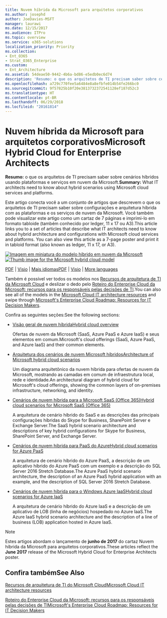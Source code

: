 ```yaml
---
title: Nuvem híbrida da Microsoft para arquitetos corporativos
ms.author: josephd
author: JoeDavies-MSFT
manager: laurawi
ms.date: 12/15/2017
ms.audience: ITPro
ms.topic: overview
ms.service: o365-solutions
localization_priority: Priority
ms.collection:
- Ent_O365
- Strat_O365_Enterprise
ms.custom:
- Ent_Architecture
ms.assetid: 54deae50-9442-4b6a-bd86-e5edb0ec6d74
description: 'Resumo: o que os arquitetos de TI precisam saber sobre cenários híbridos usando plataformas e serviços em nuvem da Microsoft.'
ms.openlocfilehash: a729c770fee5a6484e8a8efbfe014b54fe266bc0
ms.sourcegitcommit: 9f57825b10f20e3813732372541128ef187d52c3
ms.translationtype: HT
ms.contentlocale: pt-BR
ms.lasthandoff: 06/29/2018
ms.locfileid: "20161814"
---
```

# <a name="microsoft-hybrid-cloud-for-enterprise-architects"></a><span data-ttu-id="202ac-103">Nuvem híbrida da Microsoft para arquitetos corporativos</span><span class="sxs-lookup"><span data-stu-id="202ac-103">Microsoft Hybrid Cloud for Enterprise Architects</span></span>

 <span data-ttu-id="202ac-104">**Resumo:** o que os arquitetos de TI precisam saber sobre cenários híbridos usando plataformas e serviços em nuvem da Microsoft.</span><span class="sxs-lookup"><span data-stu-id="202ac-104">**Summary:** What IT architects need to know about hybrid scenarios using Microsoft cloud services and platforms.</span></span>
  
<span data-ttu-id="202ac-p101">Este artigo conecta você a um conjunto de artigos que descrevem o que os arquitetos de TI precisam saber sobre configurações e arquitetura híbrida com as plataformas e os serviços de nuvem da Microsoft. Você também pode visualizar este artigo como um cartaz de 7 páginas e imprimi-lo em formato tabloide (também conhecido por ledger, 11 x 17 ou A3).</span><span class="sxs-lookup"><span data-stu-id="202ac-p101">This article links you to a set of articles that describe what IT architects need to know about hybrid architecture and configurations with Microsoft cloud services and platforms. You can also view this article as a 7-page poster and print it in tabloid format (also known as ledger, 11 x 17, or A3).</span></span>
  
<span data-ttu-id="202ac-107">[![Imagem em miniatura do modelo híbrido em nuvem da Microsoft](images/Hybrid_Poster/Hybrid_Cloud_Thumbnail.png)](https://www.microsoft.com/download/details.aspx?id=54424
)</span><span class="sxs-lookup"><span data-stu-id="202ac-107">[![Thumb image for the Microsoft hybrid cloud model](images/Hybrid_Poster/Hybrid_Cloud_Thumbnail.png)](https://www.microsoft.com/download/details.aspx?id=54424
)</span></span>
  
<span data-ttu-id="202ac-108">[PDF](https://go.microsoft.com/fwlink/p/?linkid=842082) | [Visio](https://go.microsoft.com/fwlink/p/?linkid=842083) | 
[Mais idiomas](https://www.microsoft.com/download/details.aspx?id=54424)</span><span class="sxs-lookup"><span data-stu-id="202ac-108">[PDF](https://go.microsoft.com/fwlink/p/?linkid=842082) | [Visio](https://go.microsoft.com/fwlink/p/?linkid=842083) | 
[More languages](https://www.microsoft.com/download/details.aspx?id=54424)</span></span>
  
<span data-ttu-id="202ac-109">Também é possível ver todos os modelos nos [Recursos de arquitetura de TI da Microsoft Cloud](microsoft-cloud-it-architecture-resources.md) e deslizar o dedo pelo [Roteiro do Enterprise Cloud da Microsoft: recursos para os responsáveis pelas decisões de TI](https://aka.ms/cloudarchitecture).</span><span class="sxs-lookup"><span data-stu-id="202ac-109">You can also see all of the models in the [Microsoft Cloud IT architecture resources](microsoft-cloud-it-architecture-resources.md) and swipe through [Microsoft's Enterprise Cloud Roadmap: Resources for IT Decision Makers](https://aka.ms/cloudarchitecture).</span></span>
  
<span data-ttu-id="202ac-110">Confira as seguintes seções:</span><span class="sxs-lookup"><span data-stu-id="202ac-110">See the following sections:</span></span>
  
- [<span data-ttu-id="202ac-111">Visão geral de nuvem híbrida</span><span class="sxs-lookup"><span data-stu-id="202ac-111">Hybrid cloud overview</span></span>](hybrid-cloud-overview.md)
    
    <span data-ttu-id="202ac-112">Ofertas de nuvem da Microsoft (SaaS, Azure PaaS e Azure IaaS) e seus elementos em comum.</span><span class="sxs-lookup"><span data-stu-id="202ac-112">Microsoft's cloud offerings (SaaS, Azure PaaS, and Azure IaaS) and their common elements.</span></span>
    
- [<span data-ttu-id="202ac-113">Arquitetura dos cenários de nuvem Microsoft híbridos</span><span class="sxs-lookup"><span data-stu-id="202ac-113">Architecture of Microsoft hybrid cloud scenarios</span></span>](architecture-of-microsoft-hybrid-cloud-scenarios.md)
    
    <span data-ttu-id="202ac-114">Um diagrama arquitetônico da nuvem híbrida para ofertas de nuvem da Microsoft, mostrando as camadas em comum de infraestrutura local, rede e identidade.</span><span class="sxs-lookup"><span data-stu-id="202ac-114">An architectural diagram of hybrid cloud for Microsoft's cloud offerings, showing the common layers of on-premises infrastructure, networking, and identity.</span></span>
    
- [<span data-ttu-id="202ac-115">Cenários de nuvem híbrida para a Microsoft SaaS (Office 365)</span><span class="sxs-lookup"><span data-stu-id="202ac-115">Hybrid cloud scenarios for Microsoft SaaS (Office 365)</span></span>](hybrid-cloud-scenarios-for-microsoft-saas-office-365.md)
    
    <span data-ttu-id="202ac-116">A arquitetura de cenário híbrido do SaaS e as descrições das principais configurações híbridas do Skype for Business, SharePoint Server e Exchange Server.</span><span class="sxs-lookup"><span data-stu-id="202ac-116">The SaaS hybrid scenario architecture and descriptions of key hybrid configurations for Skype for Business, SharePoint Server, and Exchange Server.</span></span>
    
- [<span data-ttu-id="202ac-117">Cenários de nuvem híbrida para PaaS do Azure</span><span class="sxs-lookup"><span data-stu-id="202ac-117">Hybrid cloud scenarios for Azure PaaS</span></span>](hybrid-cloud-scenarios-for-azure-paas.md)
    
    <span data-ttu-id="202ac-118">A arquitetura de cenário híbrido do Azure PaaS, a descrição de um aplicativo híbrido do Azure PaaS com um exemplo e a descrição do SQL Server 2016 Stretch Database.</span><span class="sxs-lookup"><span data-stu-id="202ac-118">The Azure PaaS hybrid scenario architecture, the description of an Azure PaaS hybrid application with an example, and the description of SQL Server 2016 Stretch Database.</span></span>
    
- [<span data-ttu-id="202ac-119">Cenários de nuvem híbrida para o Windows Azure IaaS</span><span class="sxs-lookup"><span data-stu-id="202ac-119">Hybrid cloud scenarios for Azure IaaS</span></span>](hybrid-cloud-scenarios-for-azure-iaas.md)
    
    <span data-ttu-id="202ac-120">A arquitetura de cenário híbrido do Azure IaaS e a descrição de um aplicativo de LOB (linha de negócios) hospedado no Azure IaaS.</span><span class="sxs-lookup"><span data-stu-id="202ac-120">The Azure IaaS hybrid scenario architecture and the description of a line of business (LOB) application hosted in Azure IaaS.</span></span>
    
> [!NOTE]
> <span data-ttu-id="202ac-121">Estes artigos abordam o lançamento de **junho de 2017** do cartaz Nuvem híbrida da Microsoft para arquitetos corporativos.</span><span class="sxs-lookup"><span data-stu-id="202ac-121">These articles reflect the **June 2017** release of the Microsoft Hybrid Cloud for Enterprise Architects poster.</span></span>
  
## <a name="see-also"></a><span data-ttu-id="202ac-122">Confira também</span><span class="sxs-lookup"><span data-stu-id="202ac-122">See Also</span></span>

[<span data-ttu-id="202ac-123">Recursos de arquitetura de TI do Microsoft Cloud</span><span class="sxs-lookup"><span data-stu-id="202ac-123">Microsoft Cloud IT architecture resources</span></span>](microsoft-cloud-it-architecture-resources.md)

[<span data-ttu-id="202ac-124">Roteiro do Enterprise Cloud da Microsoft: recursos para os responsáveis pelas decisões de TI</span><span class="sxs-lookup"><span data-stu-id="202ac-124">Microsoft's Enterprise Cloud Roadmap: Resources for IT Decision Makers</span></span>](https://sway.com/FJ2xsyWtkJc2taRD)



